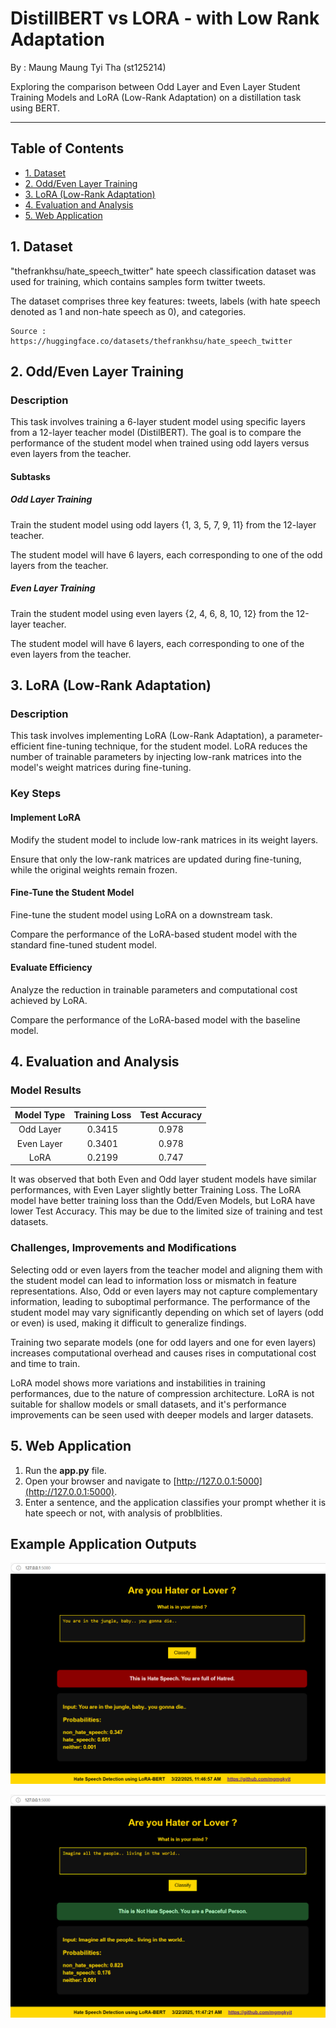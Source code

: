 # DistillBERT vs LORA - with Low Rank Adaptation

By : Maung Maung Tyi Tha (st125214)

Exploring the comparison between Odd Layer and Even Layer Student Training Models and LoRA (Low-Rank Adaptation) on a distillation task using BERT.

---

## Table of Contents
- [1. Dataset](#dataset)
- [2. Odd/Even Layer Training](#oddevenlayertraining)
- [3. LoRA (Low-Rank Adaptation)](#lora)
- [4. Evaluation and Analysis](#evaluation)
- [5. Web Application](#webapplication)

## 1. Dataset

"thefrankhsu/hate_speech_twitter" hate speech classification dataset was used for training, which contains samples form twitter tweets.

The dataset comprises three key features: tweets, labels (with hate speech denoted as 1 and non-hate speech as 0), and categories.

    Source : https://huggingface.co/datasets/thefrankhsu/hate_speech_twitter

## 2. Odd/Even Layer Training

### Description

This task involves training a 6-layer student model using specific layers from a 12-layer teacher model (DistilBERT). The goal is to compare the performance of the student model when trained using odd layers versus even layers from the teacher.

#### Subtasks

##### Odd Layer Training

Train the student model using odd layers {1, 3, 5, 7, 9, 11} from the 12-layer teacher.

The student model will have 6 layers, each corresponding to one of the odd layers from the teacher.

##### Even Layer Training

Train the student model using even layers {2, 4, 6, 8, 10, 12} from the 12-layer teacher.

The student model will have 6 layers, each corresponding to one of the even layers from the teacher.


## 3. LoRA (Low-Rank Adaptation)

### Description

This task involves implementing LoRA (Low-Rank Adaptation), a parameter-efficient fine-tuning technique, for the student model. LoRA reduces the number of trainable parameters by injecting low-rank matrices into the model's weight matrices during fine-tuning.

### Key Steps

#### Implement LoRA

Modify the student model to include low-rank matrices in its weight layers.

Ensure that only the low-rank matrices are updated during fine-tuning, while the original weights remain frozen.

#### Fine-Tune the Student Model

Fine-tune the student model using LoRA on a downstream task.

Compare the performance of the LoRA-based student model with the standard fine-tuned student model.

#### Evaluate Efficiency

Analyze the reduction in trainable parameters and computational cost achieved by LoRA.

Compare the performance of the LoRA-based model with the baseline model.


## 4. Evaluation and Analysis

### Model Results

| Model Type   | Training Loss | Test Accuracy  |
|:------------:|:--------------:|:-----------------:|
| Odd Layer   | 0.3415 | 0.978  |
| Even Layer  | 0.3401  | 0.978  |
| LoRA        | 0.2199  | 0.747 |

It was observed that both Even and Odd layer student models have similar performances, with Even Layer slightly better Training Loss.
The LoRA model have better training loss than the Odd/Even Models, but LoRA have lower Test Accuracy. This may be due to the limited size of training and test datasets.


### Challenges, Improvements and Modifications

Selecting odd or even layers from the teacher model and aligning them with the student model can lead to information loss or mismatch in feature representations. Also, Odd or even layers may not capture complementary information, leading to suboptimal performance. The performance of the student model may vary significantly depending on which set of layers (odd or even) is used, making it difficult to generalize findings.

Training two separate models (one for odd layers and one for even layers) increases computational overhead and causes rises in computational cost and time to train.

LoRA model shows more variations and instabilities in training performances, due to the nature of compression architecture.
LoRA is not suitable for shallow models or small datasets, and it's performance improvements can be seen used with deeper models and larger datasets.


## 5. Web Application

1. Run the **app.py** file.
2. Open your browser and navigate to [http://127.0.0.1:5000](http://127.0.0.1:5000).
3. Enter a sentence, and the application classifies your prompt whether it is hate speech or not, with analysis of problblities.


## Example Application Outputs

![sample1](./screenshots/screenshot1.png)

![sample2](./screenshots/screenshot2.png)